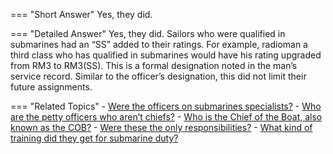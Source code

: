 
=== "Short Answer"
    Yes, they did.

=== "Detailed Answer"
    Yes, they did.  Sailors who were qualified in submarines had an “SS” added to their ratings.  For example, radioman a third class who has qualified in submarines would have his rating upgraded from RM3 to RM3(SS).  This is a formal designation noted in the man’s service record.  Similar to the officer’s designation, this did not limit their future assignments.

=== "Related Topics"
    - [Were the officers on submarines specialists?](../FAQs/were-the-officers-on-submarines-specialists.md)
    - [Who are the petty officers who aren’t chiefs?](../FAQs/who-are-the-petty-officers-who-arent-chiefs.md)
    - [Who is the Chief of the Boat, also known as the COB?](../FAQs/who-is-the-chief-of-the-boat-also-known-as-the-cob.md)
    - [Were these the only responsibilities?](../FAQs/were-these-the-only-responsibilities.md)
    - [What kind of training did they get for submarine duty?](../FAQs/what-kind-of-training-did-they-get-for-submarine-duty.md)
